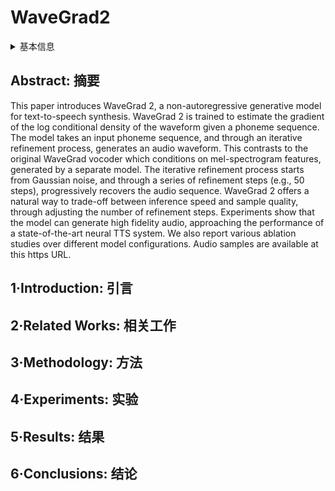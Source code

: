 # WaveGrad2

<details>
<summary>基本信息</summary>

- 标题: "WaveGrad 2: Iterative Refinement for Text-to-Speech Synthesis"
- 作者:
  - 01 Nanxin Chen,
  - 02 Yu Zhang,
  - 03 Heiga Zen,
  - 04 Ron J. Weiss,
  - 05 Mohammad Norouzi,
  - 06 Najim Dehak,
  - 07 William Chan
- 链接:
  - [ArXiv](https://arxiv.org/abs/2106.09660)
  - [Publication](https://doi.org/10.21437/Interspeech.2021-1897)
  - [Github]()
  - [Demo](https://wavegrad.github.io/v2)
- 文件:
  - [ArXiv](_PDF/2106.09660v2__WaveGrad2__Iterative_Refinement_for_Text-to-Speech_Synthesis.pdf)
  - [Publication](_PDF/2106.09660p0__WaveGrad2__InterSpeech2021.pdf)

</details>

## Abstract: 摘要

This paper introduces WaveGrad 2, a non-autoregressive generative model for text-to-speech synthesis.
WaveGrad 2 is trained to estimate the gradient of the log conditional density of the waveform given a phoneme sequence.
The model takes an input phoneme sequence, and through an iterative refinement process, generates an audio waveform.
This contrasts to the original WaveGrad vocoder which conditions on mel-spectrogram features, generated by a separate model.
The iterative refinement process starts from Gaussian noise, and through a series of refinement steps (e.g., 50 steps), progressively recovers the audio sequence.
WaveGrad 2 offers a natural way to trade-off between inference speed and sample quality, through adjusting the number of refinement steps.
Experiments show that the model can generate high fidelity audio, approaching the performance of a state-of-the-art neural TTS system.
We also report various ablation studies over different model configurations.
Audio samples are available at this https URL.

## 1·Introduction: 引言

## 2·Related Works: 相关工作

## 3·Methodology: 方法

## 4·Experiments: 实验

## 5·Results: 结果

## 6·Conclusions: 结论